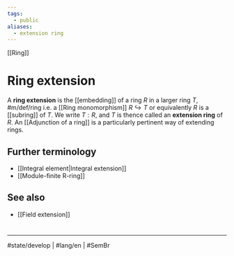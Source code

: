 ```yaml
---
tags:
  - public
aliases:
  - extension ring
---
```

[[Ring]]
# Ring extension

A **ring extension** is the [[embedding]] of a ring $R$ in a larger ring $T$, #m/def/ring 
i.e. a [[Ring monomorphism]] $R \hookrightarrow T$ or equivalently $R$ is a [[subring]] of $T$.
We write $T : R$, and $T$ is thence called an **extension ring** of $R$.
An [[Adjunction of a ring]] is a particularly pertinent way of extending rings. 

## Further terminology

- [[Integral element|Integral extension]]
- [[Module-finite R-ring]]

## See also

- [[Field extension]]

#
---
#state/develop | #lang/en | #SemBr
